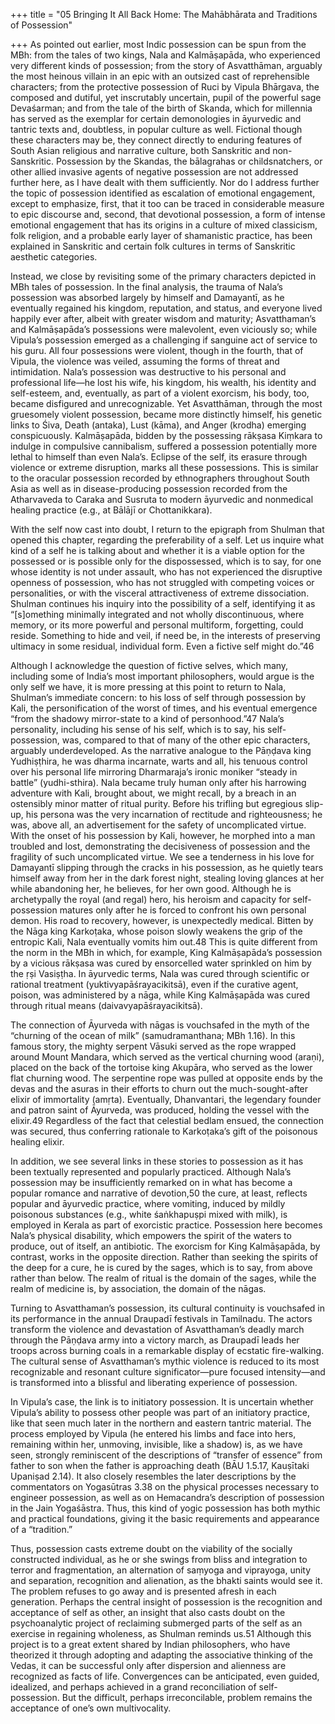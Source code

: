+++
title = "05 Bringing It All Back Home: The Mahābhārata and Traditions of Possession"

+++
As pointed out earlier, most Indic possession can be spun from the MBh: from the tales of two kings, Nala and Kalmāṣapāda, who experienced very different kinds of possession; from the story of Asvatthāman, arguably the most heinous villain in an epic with an outsized cast of reprehensible characters; from the protective possession of Ruci by Vipula Bhārgava, the composed and dutiful, yet inscrutably uncertain, pupil of the powerful sage Devaśarman; and from the tale of the birth of Skanda, which for millennia has served as the exemplar for certain demonologies in āyurvedic and tantric texts and, doubtless, in popular culture as well. Fictional though these characters may be, they connect directly to enduring features of South Asian religious and narrative culture, both Sanskritic and non-Sanskritic. Possession by the Skandas, the bālagrahas or childsnatchers, or other allied invasive agents of negative possession are not addressed further here, as I have dealt with them sufficiently. Nor do I address further the topic of possession identified as escalation of emotional engagement, except to emphasize, first, that it too can be traced in considerable measure to epic discourse and, second, that devotional possession, a form of intense emotional engagement that has its origins in a culture of mixed classicism, folk religion, and a probable early layer of shamanistic practice, has been explained in Sanskritic and certain folk cultures in terms of Sanskritic aesthetic categories.

Instead, we close by revisiting some of the primary characters depicted in MBh tales of possession. In the final analysis, the trauma of Nala’s possession was absorbed largely by himself and Damayantī, as he eventually regained his kingdom, reputation, and status, and everyone lived happily ever after, albeit with greater wisdom and maturity; Asvatthaman’s and Kalmāṣapāda’s possessions were malevolent, even viciously so; while Vipula’s possession emerged as a challenging if sanguine act of service to his guru. All four possessions were violent, though in the fourth, that of Vipula, the violence was veiled, assuming the forms of threat and intimidation. Nala’s possession was destructive to his personal and professional life—he lost his wife, his kingdom, his wealth, his identity and self-esteem, and, eventually, as part of a violent exorcism, his body, too, became disfigured and unrecognizable. Yet Asvatthāman, through the most gruesomely violent possession, became more distinctly himself, his genetic links to Śiva, Death (antaka), Lust (kāma), and Anger (krodha) emerging conspicuously. Kalmāṣapāda, bidden by the possessing rākṣasa Kiṃkara to indulge in compulsive cannibalism, suffered a possession potentially more lethal to himself than even Nala’s. Eclipse of the self, its erasure through violence or extreme disruption, marks all these possessions. This is similar to the oracular possession recorded by ethnographers throughout South Asia as well as in disease-producing possession recorded from the Atharvaveda to Caraka and Susruta to modern āyurvedic and nonmedical healing practice (e.g., at Bālājī or Chottanikkara).

With the self now cast into doubt, I return to the epigraph from Shulman that opened this chapter, regarding the preferability of a self. Let us inquire what kind of a self he is talking about and whether it is a viable option for the possessed or is possible only for the dispossessed, which is to say, for one whose identity is not under assault, who has not experienced the disruptive openness of possession, who has not struggled with competing voices or personalities, or with the visceral attractiveness of extreme dissociation. Shulman continues his inquiry into the possibility of a self, identifying it as “[s]omething minimally integrated and not wholly discontinuous, where memory, or its more powerful and personal multiform, forgetting, could reside. Something to hide and veil, if need be, in the interests of preserving ultimacy in some residual, individual form. Even a fictive self might do.”46

Although I acknowledge the question of fictive selves, which many, including some of India’s most important philosophers, would argue is the only self we have, it is more pressing at this point to return to Nala, Shulman’s immediate concern: to his loss of self through possession by Kali, the personification of the worst of times, and his eventual emergence “from the shadowy mirror-state to a kind of personhood.”47 Nala’s personality, including his sense of his self, which is to say, his self-possession, was, compared to that of many of the other epic characters, arguably underdeveloped. As the narrative analogue to the Pāṇḍava king Yudhiṣṭhira, he was dharma incarnate, warts and all, his tenuous control over his personal life mirroring Dharmaraja’s ironic moniker “steady in battle” (yudhi-sthira). Nala became truly human only after his harrowing adventure with Kali, brought about, we might recall, by a breach in an ostensibly minor matter of ritual purity. Before his trifling but egregious slip-up, his persona was the very incarnation of rectitude and righteousness; he was, above all, an advertisement for the safety of uncomplicated virtue. With the onset of his possession by Kali, however, he morphed into a man troubled and lost, demonstrating the decisiveness of possession and the fragility of such uncomplicated virtue. We see a tenderness in his love for Damayantī slipping through the cracks in his possession, as he quietly tears himself away from her in the dark forest night, stealing loving glances at her while abandoning her, he believes, for her own good. Although he is archetypally the royal (and regal) hero, his heroism and capacity for self-possession matures only after he is forced to confront his own personal demon. His road to recovery, however, is unexpectedly medical. Bitten by the Nāga king Karkoṭaka, whose poison slowly weakens the grip of the entropic Kali, Nala eventually vomits him out.48 This is quite different from the norm in the MBh in which, for example, King Kalmāṣapāda’s possession by a vicious rākṣasa was cured by ensorcelled water sprinkled on him by the ṛṣi Vasiṣṭha. In āyurvedic terms, Nala was cured through scientific or rational treatment (yuktivyapāśrayacikitsā), even if the curative agent, poison, was administered by a nāga, while King Kalmāṣapāda was cured through ritual means (daivavyapāśrayacikitsā).

The connection of Āyurveda with nāgas is vouchsafed in the myth of the “churning of the ocean of milk” (samudramanthana; MBh 1.16). In this famous story, the mighty serpent Vāsuki served as the rope wrapped around Mount Mandara, which served as the vertical churning wood (araṇi), placed on the back of the tortoise king Akupāra, who served as the lower flat churning wood. The serpentine rope was pulled at opposite ends by the devas and the asuras in their efforts to churn out the much-sought-after elixir of immortality (amṛta). Eventually, Dhanvantari, the legendary founder and patron saint of Āyurveda, was produced, holding the vessel with the elixir.49 Regardless of the fact that celestial bedlam ensued, the connection was secured, thus conferring rationale to Karkoṭaka’s gift of the poisonous healing elixir.

In addition, we see several links in these stories to possession as it has been textually represented and popularly practiced. Although Nala’s possession may be insufficiently remarked on in what has become a popular romance and narrative of devotion,50 the cure, at least, reflects popular and āyurvedic practice, where vomiting, induced by mildly poisonous substances (e.g., white śaṅkhapuṣpi mixed with milk), is employed in Kerala as part of exorcistic practice. Possession here becomes Nala’s physical disability, which empowers the spirit of the waters to produce, out of itself, an antibiotic. The exorcism for King Kalmāṣapāda, by contrast, works in the opposite direction. Rather than seeking the spirits of the deep for a cure, he is cured by the sages, which is to say, from above rather than below. The realm of ritual is the domain of the sages, while the realm of medicine is, by association, the domain of the nāgas.

Turning to Asvatthaman’s possession, its cultural continuity is vouchsafed in its performance in the annual Draupadī festivals in Tamilnadu. The actors transform the violence and devastation of Asvatthaman’s deadly march through the Pāṇḍava army into a victory march, as Draupadī leads her troops across burning coals in a remarkable display of ecstatic fire-walking. The cultural sense of Asvatthaman’s mythic violence is reduced to its most recognizable and resonant culture significator—pure focused intensity—and is transformed into a blissful and liberating experience of possession.

In Vipula’s case, the link is to initiatory possession. It is uncertain whether Vipula’s ability to possess other people was part of an initiatory practice, like that seen much later in the northern and eastern tantric material. The process employed by Vipula (he entered his limbs and face into hers, remaining within her, unmoving, invisible, like a shadow) is, as we have seen, strongly reminiscent of the descriptions of “transfer of essence” from father to son when the father is approaching death (BĀU 1.5.17, Kauṣītaki Upaniṣad 2.14). It also closely resembles the later descriptions by the commentators on Yogasūtras 3.38 on the physical processes necessary to engineer possession, as well as on Hemacandra’s description of possession in the Jain Yogaśāstra. Thus, this kind of yogic possession has both mythic and practical foundations, giving it the basic requirements and appearance of a “tradition.”

Thus, possession casts extreme doubt on the viability of the socially constructed individual, as he or she swings from bliss and integration to terror and fragmentation, an alternation of saṃyoga and viprayoga, unity and separation, recognition and alienation, as the bhakti saints would see it. The problem refuses to go away and is presented afresh in each generation. Perhaps the central insight of possession is the recognition and acceptance of self as other, an insight that also casts doubt on the psychoanalytic project of reclaiming submerged parts of the self as an exercise in regaining wholeness, as Shulman reminds us.51 Although this project is to a great extent shared by Indian philosophers, who have theorized it through adopting and adapting the associative thinking of the Vedas, it can be successful only after dispersion and alienness are recognized as facts of life. Convergences can be anticipated, even guided, idealized, and perhaps achieved in a grand reconciliation of self-possession. But the difficult, perhaps irreconcilable, problem remains the acceptance of one’s own multivocality.
